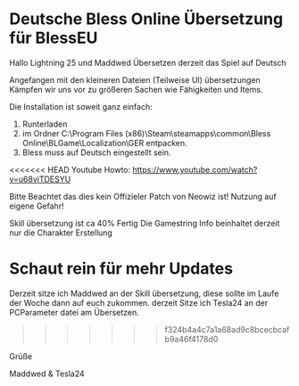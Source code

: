 ﻿# Deutsche Bless Online Übersetzung für BlessEU

Hallo Lightning 25 und Maddwed Übersetzen derzeit das Spiel auf Deutsch


Angefangen mit den kleineren Dateien (Teilweise UI) übersetzungen Kämpfen wir uns vor zu
größeren Sachen wie Fähigkeiten und Items.




Die Installation ist soweit ganz einfach:

1. Runterladen
2. im Ordner C:\Program Files (x86)\Steam\steamapps\common\Bless Online\BLGame\Localization\GER entpacken.
3. Bless muss auf Deutsch eingestellt sein.

<<<<<<< HEAD
Youtube Howto: https://www.youtube.com/watch?v=u68viTDESYU


Bitte Beachtet das dies kein Offizieler Patch von Neowiz ist! Nutzung auf eigene Gefahr!

Skill übersetzung ist ca 40% Fertig
Die Gamestring Info beinhaltet derzeit nur die Charakter Erstellung


Schaut rein für mehr Updates
=======
Derzeit sitze ich Maddwed an der Skill übersetzung, diese sollte im Laufe der Woche dann auf euch zukommen.
derzeit Sitze ich Tesla24 an der PCParameter datei am Übersetzen.
>>>>>>> f324b4a4c7a1a68ad9c8bcecbcafb9a46f4178d0


Grüße

Maddwed & Tesla24

